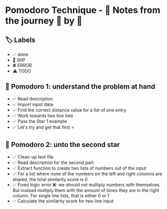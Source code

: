 # Pomodoro Technique - 📝 Notes from the journey 🍅 by 🍅

## 🏷️ Labels

- ✅ done
- 🚧 WIP
- ❌ ERROR
- ⚠️ TODO

## 🍅 Pomodoro 1: understand the problem at hand

- ✅ Read description
- ✅ Import input data
- ✅ Find the correct distance value for a list of one entry
- ✅ Work towards two line lists
- ✅ Pass the Star 1 example
- ✅ Let's try and get that first ⭐️

## 🍅 Pomodoro 2: unto the second star
- ✅ Clean-up test file
- ✅ Read description for the second part
- ✅ Extract function to create two lists of numbers out of the input
- ✅ For a list where none of the numbers on the left and right columns are shared, the total similarity score is 0
- ✅ Fixed logic error ❌: we should not multiply numbers with themselves. But instead multiply them with the amount of times they are in the right column. For single line lists, that is either 0 or 1
- ✅ Calculate the similarity score for two line input
